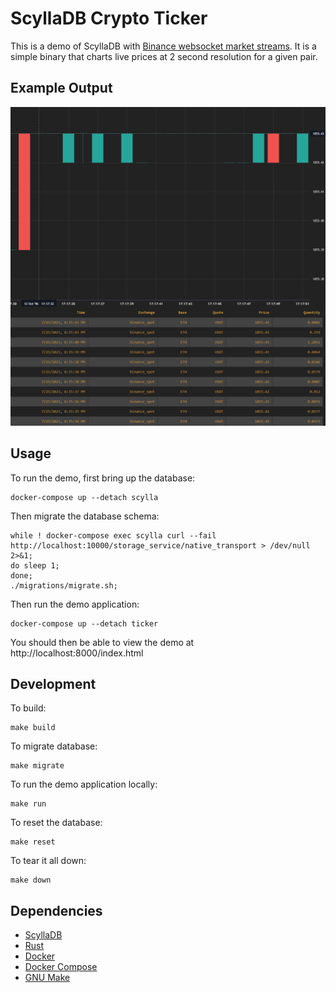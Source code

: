 # ScyllaDB Crypto Ticker

This is a demo of ScyllaDB with [Binance websocket market streams](https://binance-docs.github.io/apidocs/spot/en/#websocket-market-streams). 
It is a simple binary that charts live prices at 2 second resolution for a given pair.

## Example Output

![img.png](img.png)

## Usage

To run the demo, first bring up the database:

    docker-compose up --detach scylla

Then migrate the database schema:

    while ! docker-compose exec scylla curl --fail http://localhost:10000/storage_service/native_transport > /dev/null 2>&1;
    do sleep 1; 
    done; 
    ./migrations/migrate.sh;

Then run the demo application:

    docker-compose up --detach ticker

You should then be able to view the demo at http://localhost:8000/index.html


## Development

To build:

    make build

To migrate database:

    make migrate

To run the demo application locally:

    make run

To reset the database:

    make reset

To tear it all down:

    make down

## Dependencies

* [ScyllaDB](https://www.scylladb.com/)
* [Rust](https://www.rust-lang.org/)
* [Docker](https://www.docker.com/)
* [Docker Compose](https://docs.docker.com/compose/)
* [GNU Make](https://www.gnu.org/software/make/)
